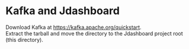 # Kafka and Jdashboard
Download Kafka at https://kafka.apache.org/quickstart.  
Extract the tarball and move the directory to the Jdashboard project root (this directory).